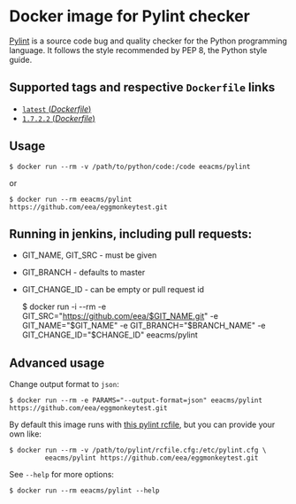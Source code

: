 # Docker image for Pylint checker

[Pylint](https://www.pylint.org/) is a source code bug and quality checker for the Python programming language. It follows the style recommended by PEP 8, the Python style guide.

## Supported tags and respective `Dockerfile` links

- [`latest` (*Dockerfile*)](https://github.com/eea/eea.docker.pylint/blob/master/Dockerfile)
- [`1.7.2.2` (*Dockerfile*)](https://github.com/eea/eea.docker.pylint/blob/1.7.2.2/Dockerfile)

## Usage

    $ docker run --rm -v /path/to/python/code:/code eeacms/pylint

or

    $ docker run --rm eeacms/pylint https://github.com/eea/eggmonkeytest.git

## Running in jenkins, including pull requests:

* GIT_NAME, GIT_SRC  - must be given
* GIT_BRANCH - defaults to master
* GIT_CHANGE_ID - can be empty or pull request id


    $ docker run -i --rm -e GIT_SRC="https://github.com/eea/$GIT_NAME.git" -e GIT_NAME="$GIT_NAME" -e GIT_BRANCH="$BRANCH_NAME" -e GIT_CHANGE_ID="$CHANGE_ID" eeacms/pylint


## Advanced usage

Change output format to `json`:

    $ docker run --rm -e PARAMS="--output-format=json" eeacms/pylint https://github.com/eea/eggmonkeytest.git


By default this image runs with [this pylint rcfile](https://github.com/eea/eea.docker.pylint/blob/master/pylint.cfg),
but you can provide your own like:


    $ docker run --rm -v /path/to/pylint/rcfile.cfg:/etc/pylint.cfg \
             eeacms/pylint https://github.com/eea/eggmonkeytest.git


See `--help` for more options:

    $ docker run --rm eeacms/pylint --help
